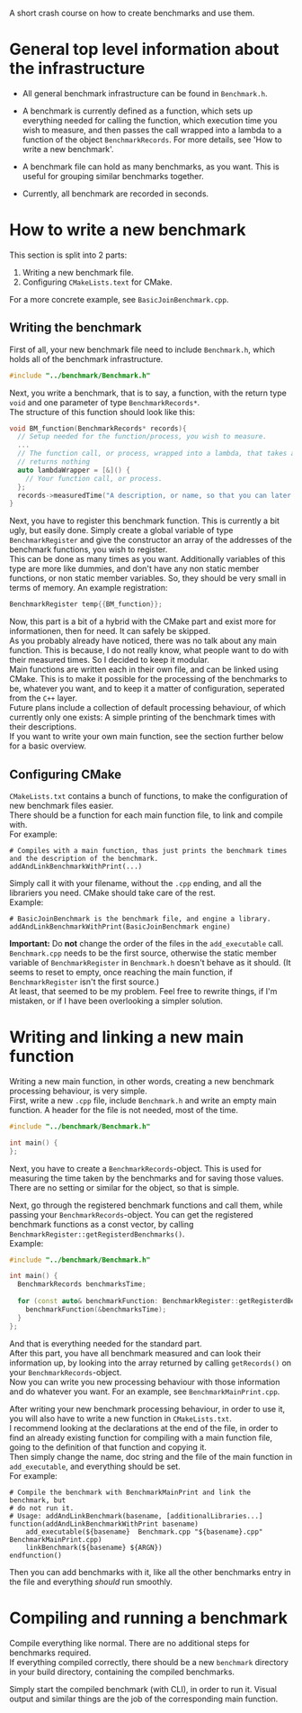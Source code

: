 A short crash course on how to create benchmarks and use them.

# General top level information about the infrastructure
- All general benchmark infrastructure can be found in `Benchmark.h`.  

- A benchmark is currently defined as a function, which sets up everything needed for calling the function, which execution time you wish to measure, and then passes the call wrapped into a lambda to a function of the object `BenchmarkRecords`. For more details, see 'How to write a new benchmark'.

- A benchmark file can hold as many benchmarks, as you want. This is useful for grouping similar benchmarks together.  

- Currently, all benchmark are recorded in seconds.

# How to write a new benchmark
This section is split into 2 parts:
1. Writing a new benchmark file.
2. Configuring `CMakeLists.text` for CMake.

For a more concrete example, see `BasicJoinBenchmark.cpp`.

## Writing the benchmark

First of all, your new benchmark file need to include `Benchmark.h`, which holds all of the benchmark infrastructure.

```cpp
#include "../benchmark/Benchmark.h"
```

Next, you write a benchmark, that is to say, a function, with the return type `void` and one parameter of type `BenchmarkRecords*`.  
The structure of this function should look like this:

```cpp
void BM_function(BenchmarkRecords* records){
  // Setup needed for the function/process, you wish to measure.
  ...
  // The function call, or process, wrapped into a lambda, that takes and
  // returns nothing
  auto lambdaWrapper = [&]() {
    // Your function call, or process.
  };
  records->measuredTime("A description, or name, so that you can later recognize your benchmark", lambdaWrapper);
}
```

Next, you have to register this benchmark function. This is currently a bit ugly, but easily done. Simply create a global variable of type `BenchmarkRegister` and give the constructor an array of the addresses of the benchmark functions, you wish to register.  
This can be done as many times as you want. Additionally variables of this type are more like dummies, and don't have any non static member functions, or non static member variables. So, they should be very small in terms of memory.
An example registration:

```cpp
BenchmarkRegister temp{{BM_function}};
```

Now, this part is a bit of a hybrid with the CMake part and exist more for informationen, then for need. It can safely be skipped.  
As you probably already have noticed, there was no talk about any main function. This is because, I do not really know, what people want to do with their measured times. So I decided to keep it modular.  
Main functions are written each in their own file, and can be linked using CMake. This is to make it possible for the processing of the benchmarks to be, whatever you want, and to keep it a matter of configuration, seperated from the `C++` layer.  
Future plans include a collection of default processing behaviour, of which currently only one exists: A simple printing of the benchmark times with their descriptions.  
If you want to write your own main function, see the section further below for a basic overview.

## Configuring CMake

`CMakeLists.txt` contains a bunch of functions, to make the configuration of new benchmark files easier.  
There should be a function for each main function file, to link and compile with.  
For example:

```
# Compiles with a main function, thas just prints the benchmark times and the description of the benchmark.
addAndLinkBenchmarkWithPrint(...)
```

Simply call it with your filename, without the `.cpp` ending, and all the librariers you need. CMake should take care of the rest.  
Example:

```
# BasicJoinBenchmark is the benchmark file, and engine a library.
addAndLinkBenchmarkWithPrint(BasicJoinBenchmark engine)
```

**Important:** Do **not** change the order of the files in the `add_executable` call. `Benchmark.cpp` needs to be the first source, otherwise the static member variable of `BenchmarkRegister` in `Benchmark.h` doesn't behave as it should. (It seems to reset to empty, once reaching the main function, if `BenchmarkRegister` isn't the first source.)  
At least, that seemed to be my problem. Feel free to rewrite things, if I'm mistaken, or if I have been overlooking a simpler solution.

# Writing and linking a new main function

Writing a new main function, in other words, creating a new benchmark processing behaviour, is very simple.  
First, write a new `.cpp` file, include `Benchmark.h` and write an empty main function. A header for the file is not needed, most of the time.

```cpp
#include "../benchmark/Benchmark.h"

int main() {
};
```

Next, you have to create a `BenchmarkRecords`-object. This is used for measuring the time taken by the benchmarks and for saving those values.  
There are no setting or similar for the object, so that is simple.  

Next, go through the registered benchmark functions and call them, while passing your `BenchmarkRecords`-object. You can get the registered benchmark functions as a const vector, by calling `BenchmarkRegister::getRegisterdBenchmarks()`.  
Example:

```cpp
#include "../benchmark/Benchmark.h"

int main() {
  BenchmarkRecords benchmarksTime;
 
  for (const auto& benchmarkFunction: BenchmarkRegister::getRegisterdBenchmarks()) {
    benchmarkFunction(&benchmarksTime);
  }
};
```

And that is everything needed for the standard part.  
After this part, you have all benchmark measured and can look their information up, by looking into the array returned by calling `getRecords()` on your `BenchmarkRecords`-object.  
Now you can write you new processing behaviour with those information and do whatever you want. For an example, see `BenchmarkMainPrint.cpp`.  

After writing your new benchmark processing behaviour, in order to use it, you will also have to write a new function in `CMakeLists.txt`.  
I recommend looking at the declarations at the end of the file, in order to find an already existing function for compiling with a main function file, going to the definition of that function and copying it.  
Then simply change the name, doc string and the file of the main function in `add_executable`, and everything should be set.  
For example:

```
# Compile the benchmark with BenchmarkMainPrint and link the benchmark, but
# do not run it.
# Usage: addAndLinkBenchmark(basename, [additionalLibraries...]
function(addAndLinkBenchmarkWithPrint basename)
    add_executable(${basename}  Benchmark.cpp "${basename}.cpp" BenchmarkMainPrint.cpp)
    linkBenchmark(${basename} ${ARGN})
endfunction()
```

Then you can add benchmarks with it, like all the other benchmarks entry in the file and everything *should* run smoothly.

# Compiling and running a benchmark

Compile everything like normal. There are no additional steps for benchmarks required.  
If everything compiled correctly, there should be a new `benchmark` directory in your build directory, containing the compiled benchmarks.  

Simply start the compiled benchmark (with CLI), in order to run it. Visual output and similar things are the job of the corresponding main function.
